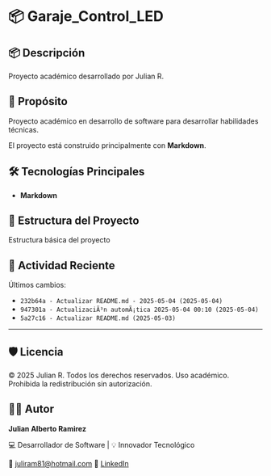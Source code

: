 # 📦 Garaje_Control_LED

## 📦 Descripción

Proyecto académico desarrollado por Julian R.

## 🎯 Propósito

Proyecto académico en desarrollo de software para desarrollar habilidades técnicas.

El proyecto está construido principalmente con **Markdown**.
## 🛠️ Tecnologías Principales

- **Markdown**
## 📂 Estructura del Proyecto

Estructura básica del proyecto
## 📅 Actividad Reciente

Últimos cambios:
- `232b64a - Actualizar README.md - 2025-05-04 (2025-05-04)`
- `947301a - ActualizaciÃ³n automÃ¡tica 2025-05-04 00:10 (2025-05-04)`
- `5a27c16 - Actualizar README.md (2025-05-03)`

---

## 🛡️ Licencia

© 2025 Julian R. Todos los derechos reservados.
Uso académico. Prohibida la redistribución sin autorización.

## 🧑‍💻 Autor

**Julian Alberto Ramirez**

💻 Desarrollador de Software | 💡 Innovador Tecnológico

📧 [juliram81@hotmail.com](mailto:juliram81@hotmail.com)
🔗 [LinkedIn](https://co.linkedin.com/in/julianramirezc)
